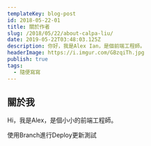 ```yaml
---
templateKey: blog-post
id: 2018-05-22-01
title: 關於作者
slug: /2018/05/22/about-calpa-liu/
date: 2019-05-22T03:48:03.125Z
description: 你好，我是Alex Ian，是個前端工程師。
headerImage: https://i.imgur.com/GBzqiTh.jpg
publish: true
tags:
  - 隨便寫寫
---
```


## 關於我

Hi，我是Alex，是個小小的前端工程師。

使用Branch進行Deploy更新測試